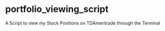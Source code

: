 # portfolio_viewing_script
A Script to view my Stock Positions on TDAmeritrade through the Terminal
